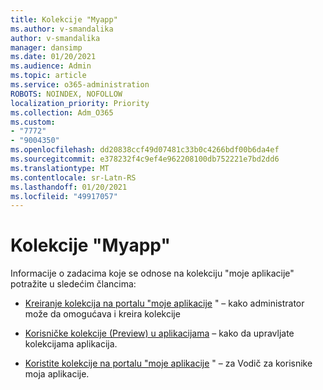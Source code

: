 ```yaml
---
title: Kolekcije "Myapp"
ms.author: v-smandalika
author: v-smandalika
manager: dansimp
ms.date: 01/20/2021
ms.audience: Admin
ms.topic: article
ms.service: o365-administration
ROBOTS: NOINDEX, NOFOLLOW
localization_priority: Priority
ms.collection: Adm_O365
ms.custom:
- "7772"
- "9004350"
ms.openlocfilehash: dd20838ccf49d07481c33b0c4266bdf00b6da4ef
ms.sourcegitcommit: e378232f4c9ef4e962208100db752221e7bd2dd6
ms.translationtype: MT
ms.contentlocale: sr-Latn-RS
ms.lasthandoff: 01/20/2021
ms.locfileid: "49917057"
---
```

# <a name="myapps-collections"></a>Kolekcije "Myapp"

Informacije o zadacima koje se odnose na kolekciju "moje aplikacije" potražite u sledećim člancima:

- [Kreiranje kolekcija na portalu "moje aplikacije](https://docs.microsoft.com/azure/active-directory/manage-apps/access-panel-collections) " – kako administrator može da omogućava i kreira kolekcije

- [Korisničke kolekcije (Preview) u aplikacijama](https://docs.microsoft.com/azure/active-directory/user-help/my-apps-portal-user-collections) – kako da upravljate kolekcijama aplikacija. 

- [Koristite kolekcije na portalu "moje aplikacije](https://docs.microsoft.com/azure/active-directory/user-help/my-applications-portal-workspaces) " – za Vodič za korisnike moja aplikacije.